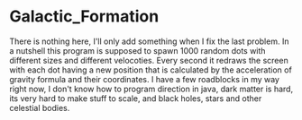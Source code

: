 # Galactic_Formation
There is nothing here, I'll only add something when I fix the last problem.
In a nutshell this program is supposed to spawn 1000 random dots with different sizes and different velocoties.
Every second it redraws the screen with each dot having a new position that is calculated by the acceleration of gravity formula and their coordinates.
I have a few roadblocks in my way right now, I don't know how to program direction in java, dark matter is hard, its very hard to make stuff to scale, and black holes, stars and other celestial bodies.
